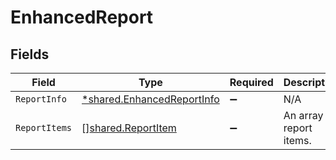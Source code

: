 # EnhancedReport


## Fields

| Field                                                                          | Type                                                                           | Required                                                                       | Description                                                                    |
| ------------------------------------------------------------------------------ | ------------------------------------------------------------------------------ | ------------------------------------------------------------------------------ | ------------------------------------------------------------------------------ |
| `ReportInfo`                                                                   | [*shared.EnhancedReportInfo](../../../pkg/models/shared/enhancedreportinfo.md) | :heavy_minus_sign:                                                             | N/A                                                                            |
| `ReportItems`                                                                  | [][shared.ReportItem](../../../pkg/models/shared/reportitem.md)                | :heavy_minus_sign:                                                             | An array of report items.                                                      |